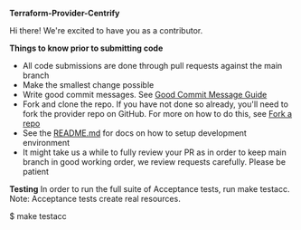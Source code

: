 **Terraform-Provider-Centrify**

Hi there! We're excited to have you as a contributor.

**Things to know prior to submitting code**

  * All code submissions are done through pull requests against the main branch
  * Make the smallest change possible
  * Write good commit messages. See [Good Commit Message Guide](https://chris.beams.io/posts/git-commit/)
  * Fork and clone the repo. If you have not done so already, you'll need to fork the provider repo on GitHub. For more on how to do this, see [Fork a repo](https://docs.github.com/en/github/getting-started-with-github/fork-a-repo)
  * See the [README.md](./README.md) for docs on how to setup development environment
  * It might take us a while to fully review your PR as in order to keep main branch in good working order, we review requests carefully. Please be patient
  
**Testing**
In order to run the full suite of Acceptance tests, run make testacc.
Note: Acceptance tests create real resources.

$ make testacc
